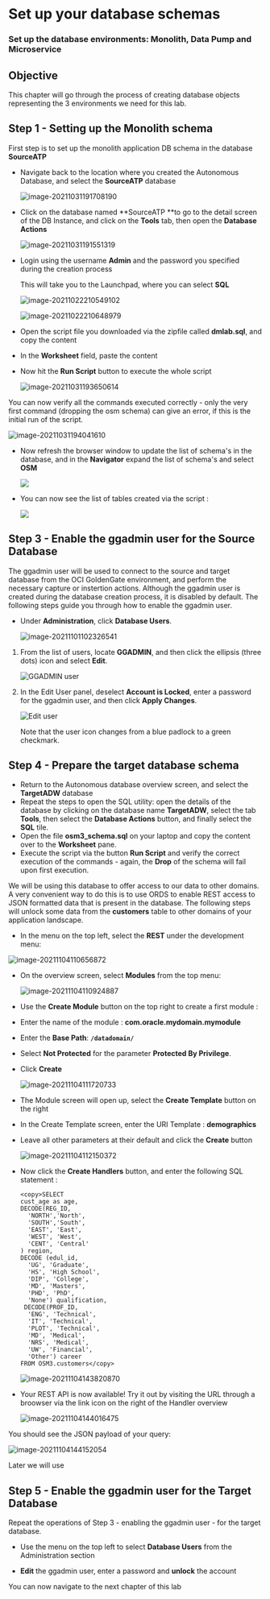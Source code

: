 # Set up your database schemas

### Set up the database environments: Monolith, Data Pump and Microservice



## Objective

This chapter will go through the process of creating database objects representing the 3 environments we need for this lab.



## Step 1 - Setting up the Monolith schema

First step is to set up the monolith application DB schema in the database **SourceATP**

- Navigate back to the location where you created the Autonomous Database, and select the **SourceATP** database

  ![image-20211031191708190](images/image-20211031191708190.png)

  

- Click on the database named **SourceATP **to go to the detail screen of the DB Instance, 
  and click on the **Tools** tab, then open the **Database Actions**

  ![image-20211031191551319](images/image-20211031191551319.png)

  

- Login using the username **Admin** and the password you specified during the creation process

  This will take you to the Launchpad, where you can select **SQL**

  ![image-20211022210549102](images/image-20211022210549102.png)

  

  ![image-20211022210648979](images/image-20211022210648979.png)



- Open the script file you downloaded via the zipfile called **dmlab.sql**, and copy the content 

- In the **Worksheet** field, paste the content

- Now hit the **Run Script** button to execute the whole script

  ![image-20211031193650614](images/image-20211031193650614.png)

You can now verify all the commands executed correctly - only the very first command (dropping the osm schema) can give an error, if this is the initial run of the script.

![image-20211031194041610](images/image-20211031194041610.png)

- Now refresh the browser window to update the list of schema's in the database, and in the **Navigator** expand the list of schema's and select **OSM**

  ![](images/image-20211031194344348.png)

- You can now see the list of tables created via the script :

  ![](images/image-20211031194544340.png)





## Step 3 - Enable the ggadmin user for the Source Database

The ggadmin user will be used to connect to the source and target database from the OCI GoldenGate environment, and perform the necessary capture or instertion actions.  Although the ggadmin user is created during the database creation process, it is disabled by default. The following steps guide you through how to enable the ggadmin user.

- Under **Administration**, click **Database Users**.

  ![image-20211101102326541](images/image-20211101102326541.png)

1. From the list of users, locate **GGADMIN**, and then click the ellipsis (three dots) icon and select **Edit**.

   ![GGADMIN user](images/02-06-locked.png)

2. In the Edit User panel, deselect **Account is Locked**, enter a password for the ggadmin user, and then click **Apply Changes**.

   ![Edit user](images/02-07-edit.png)

   Note that the user icon changes from a blue padlock to a green checkmark.





## Step 4 - Prepare the target database schema

- Return to the Autonomous database overview screen, and select the **TargetADW** database
- Repeat the steps to open the SQL utility: open the details of the database by clicking on the database name **TargetADW**, select the tab **Tools**, then select the **Database Actions** button, and finally select the **SQL** tile.
- Open the file **osm3_schema.sql** on your laptop and copy the content over to the **Worksheet** pane.
- Execute the script via the button **Run Script** and verify the correct execution of the commands - again, the **Drop** of the schema will fail upon first execution.

We will be using this database to offer access to our data to other domains.  A very convenient way to do this is to use ORDS to enable REST access to JSON formatted data that is present in the database.  The following steps will unlock some data from the **customers** table to other domains of your application landscape.

-  In the menu on the top left, select the **REST** under the development menu:

  ![image-20211104110656872](images/image-20211104110656872.png)

- On the overview screen, select **Modules** from the top menu:

  ![image-20211104110924887](images/image-20211104110924887.png)

- Use the **Create Module** button on the top right to create a first module :

- Enter the name of the module : **com.oracle.mydomain.mymodule**

- Enter the **Base Path**: **`/datadomain/`**

- Select **Not Protected** for the parameter **Protected By Privilege**.  

- Click **Create**

  ![image-20211104111720733](images/image-20211104111720733.png)

- The Module screen will open up, select the **Create Template** button on the right

- In the Create Template screen, enter the URI Template : **demographics**

- Leave all other parameters at their default and click the **Create** button

  ![image-20211104112150372](images/image-20211104112150372.png)

- Now click the **Create Handlers** button, and enter the following SQL statement :

  ```
  <copy>SELECT
  cust_age as age,
  DECODE(REG_ID,
    'NORTH','North',
    'SOUTH','South',
    'EAST', 'East',
    'WEST', 'West',
    'CENT', 'Central'
  ) region,
  DECODE (edul_id,
    'UG', 'Graduate',
    'HS', 'High School',
    'DIP', 'College',
    'MD', 'Masters',
    'PHD', 'PhD',
    'None') qualification,
   DECODE(PROF_ID,
    'ENG', 'Technical',
    'IT', 'Technical',
    'PLOT', 'Technical',
    'MD', 'Medical',
    'NRS', 'Medical',
    'UW', 'Financial',
    'Other') career
  FROM OSM3.customers</copy>
  ```
  
  ![image-20211104143820870](images/image-20211104143820870.png)

- Your REST API is now available! Try it out by visiting the URL through a broowser via the link icon on the right of the Handler overview

  ![image-20211104144016475](images/image-20211104144016475.png)

You should see the JSON payload of your query:

![image-20211104144152054](images/image-20211104144152054.png)

Later we will use 



## Step 5 - Enable the ggadmin user for the Target Database

Repeat the operations of Step 3 - enabling the ggadmin user - for the target database.

- Use the menu on the top left to select **Database Users** from the Administration section

- **Edit** the ggadmin user, enter a password and **unlock** the account

  



You can now navigate to the next chapter of this lab

